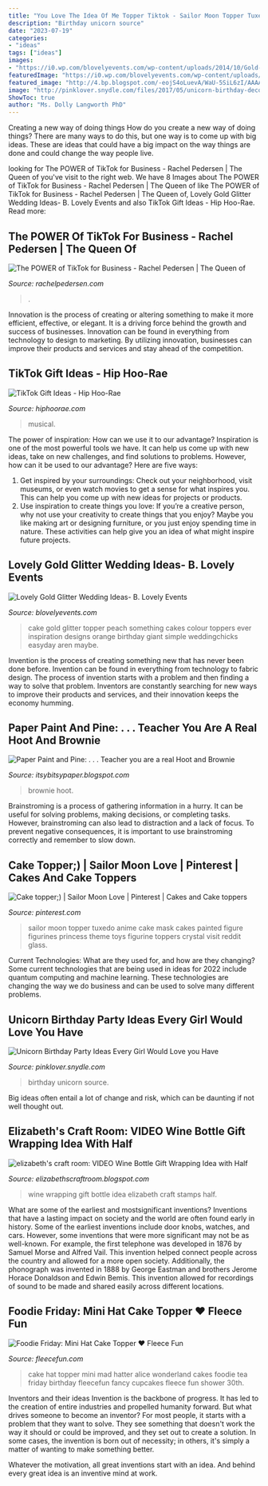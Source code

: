 ```yaml
---
title: "You Love The Idea Of Me Topper Tiktok - Sailor Moon Topper Tuxedo Anime Cake Mask Cakes Painted Figure Figurines Princess Theme Toys Figurine Toppers Crystal Visit Reddit Glass"
description: "Birthday unicorn source"
date: "2023-07-19"
categories:
- "ideas"
tags: ["ideas"]
images:
- "https://i0.wp.com/blovelyevents.com/wp-content/uploads/2014/10/Gold-Glitter-Cake-Topper1.jpg"
featuredImage: "https://i0.wp.com/blovelyevents.com/wp-content/uploads/2014/10/Gold-Glitter-Cake-Topper1.jpg"
featured_image: "http://4.bp.blogspot.com/-eojS4oLuevA/WaU-5SiL6zI/AAAAAAAAHkk/Yub8reAK59QwBYK-JJ_vYhJGZxMqTmSzwCK4BGAYYCw/s1600/FullSizeRender%2B2.jpg"
image: "http://pinklover.snydle.com/files/2017/05/unicorn-birthday-decorating-ideas.jpg"
ShowToc: true
author: "Ms. Dolly Langworth PhD"
---
```



Creating a new way of doing things
How do you create a new way of doing things? There are many ways to do this, but one way is to come up with big ideas. These are ideas that could have a big impact on the way things are done and could change the way people live.

	

		
looking for The POWER of TikTok for Business - Rachel Pedersen | The Queen of you've visit to the right web. We have 8 Images about The POWER of TikTok for Business - Rachel Pedersen | The Queen of like The POWER of TikTok for Business - Rachel Pedersen | The Queen of, Lovely Gold Glitter Wedding Ideas- B. Lovely Events and also TikTok Gift Ideas - Hip Hoo-Rae. Read more:
		
    
## The POWER Of TikTok For Business - Rachel Pedersen | The Queen Of

<img loading=lazy src="https://rachelpedersen.com/wp-content/uploads/2020/09/15-TikTok-Business.jpg" onerror="this.onerror=null;this.src='https://tse2.mm.bing.net/th?id=OIP.49kY4d45sK-4G4USo1l7LgHaEK&amp;pid=15.1';" alt="The POWER of TikTok for Business - Rachel Pedersen | The Queen of">

_Source: rachelpedersen.com_

>. 

	

Innovation is the process of creating or altering something to make it more efficient, effective, or elegant. It is a driving force behind the growth and success of businesses. Innovation can be found in everything from technology to design to marketing. By utilizing innovation, businesses can improve their products and services and stay ahead of the competition.

    
## TikTok Gift Ideas - Hip Hoo-Rae

<img loading=lazy src="https://i.etsystatic.com/23127626/r/il/44d699/2448149073/il_794xN.2448149073_bmb2.jpg" onerror="this.onerror=null;this.src='https://tse1.mm.bing.net/th?id=OIP.FhiuYUOzpoq6Ecr9V3y7iwHaHa&amp;pid=15.1';" alt="TikTok Gift Ideas - Hip Hoo-Rae">

_Source: hiphoorae.com_

>musical. 

	

The power of inspiration: How can we use it to our advantage?
Inspiration is one of the most powerful tools we have. It can help us come up with new ideas, take on new challenges, and find solutions to problems. However, how can it be used to our advantage? Here are five ways: 
1) Get inspired by your surroundings: Check out your neighborhood, visit museums, or even watch movies to get a sense for what inspires you. This can help you come up with new ideas for projects or products. 
2) Use inspiration to create things you love: If you’re a creative person, why not use your creativity to create things that you enjoy? Maybe you like making art or designing furniture, or you just enjoy spending time in nature. These activities can help give you an idea of what might inspire future projects.

    
## Lovely Gold Glitter Wedding Ideas- B. Lovely Events

<img loading=lazy src="https://i0.wp.com/blovelyevents.com/wp-content/uploads/2014/10/Gold-Glitter-Cake-Topper1.jpg" onerror="this.onerror=null;this.src='https://tse1.mm.bing.net/th?id=OIP.JP0CM7IPHSt4EFYUQ_tG7AHaLI&amp;pid=15.1';" alt="Lovely Gold Glitter Wedding Ideas- B. Lovely Events">

_Source: blovelyevents.com_

>cake gold glitter topper peach something cakes colour toppers ever inspiration designs orange birthday giant simple weddingchicks easyday aren maybe. 

	

Invention is the process of creating something new that has never been done before. Invention can be found in everything from technology to fabric design. The process of invention starts with a problem and then finding a way to solve that problem. Inventors are constantly searching for new ways to improve their products and services, and their innovation keeps the economy humming.

    
## Paper Paint And Pine: . . . Teacher You Are A Real Hoot And Brownie

<img loading=lazy src="http://3.bp.blogspot.com/-V6_x_HvuWBY/U2tjHCjyU8I/AAAAAAAAKA4/V24ONkP8LWI/s1600/Brownie+Points3.jpg" onerror="this.onerror=null;this.src='https://tse2.mm.bing.net/th?id=OIP.FWkfxtYxlhgGaIlRDDmiTgHaGV&amp;pid=15.1';" alt="Paper Paint and Pine: . . . Teacher you are a real Hoot and Brownie">

_Source: itsybitsypaper.blogspot.com_

>brownie hoot. 

	

Brainstroming is a process of gathering information in a hurry. It can be useful for solving problems, making decisions, or completing tasks. However, brainstroming can also lead to distraction and a lack of focus. To prevent negative consequences, it is important to use brainstroming correctly and remember to slow down.

    
## Cake Topper;) | Sailor Moon Love | Pinterest | Cakes And Cake Toppers

<img loading=lazy src="https://s-media-cache-ak0.pinimg.com/736x/76/55/6d/76556d45436dfba0944c7f3498ed5a0f.jpg" onerror="this.onerror=null;this.src='https://tse1.mm.bing.net/th?id=OIP.3JVN9zK90HoHSyjhKHnjnwHaJ4&amp;pid=15.1';" alt="Cake topper;) | Sailor Moon Love | Pinterest | Cakes and Cake toppers">

_Source: pinterest.com_

>sailor moon topper tuxedo anime cake mask cakes painted figure figurines princess theme toys figurine toppers crystal visit reddit glass. 

	

Current Technologies: What are they used for, and how are they changing?
Some current technologies that are being used in ideas for 2022 include quantum computing and machine learning. These technologies are changing the way we do business and can be used to solve many different problems.

    
## Unicorn Birthday Party Ideas Every Girl Would Love You Have

<img loading=lazy src="http://pinklover.snydle.com/files/2017/05/unicorn-birthday-decorating-ideas.jpg" onerror="this.onerror=null;this.src='https://tse3.mm.bing.net/th?id=OIP.3IS5qgz97PSGUQnt0SwKnQHaHv&amp;pid=15.1';" alt="Unicorn Birthday Party Ideas Every Girl Would Love you Have">

_Source: pinklover.snydle.com_

>birthday unicorn source. 

	

Big ideas often entail a lot of change and risk, which can be daunting if not well thought out.

    
## Elizabeth&#039;s Craft Room: VIDEO Wine Bottle Gift Wrapping Idea With Half

<img loading=lazy src="http://4.bp.blogspot.com/-eojS4oLuevA/WaU-5SiL6zI/AAAAAAAAHkk/Yub8reAK59QwBYK-JJ_vYhJGZxMqTmSzwCK4BGAYYCw/s1600/FullSizeRender%2B2.jpg" onerror="this.onerror=null;this.src='https://tse3.mm.bing.net/th?id=OIP.gcaWOTvazNGRwBe_qm9lmQHaMa&amp;pid=15.1';" alt="elizabeth&#039;s craft room: VIDEO Wine Bottle Gift Wrapping Idea with Half">

_Source: elizabethscraftroom.blogspot.com_

>wine wrapping gift bottle idea elizabeth craft stamps half. 

	

What are some of the earliest and mostsignificant inventions?
Inventions that have a lasting impact on society and the world are often found early in history. Some of the earliest inventions include door knobs, watches, and cars. However, some inventions that were more significant may not be as well-known. For example, the first telephone was developed in 1876 by Samuel Morse and Alfred Vail. This invention helped connect people across the country and allowed for a more open society. Additionally, the phonograph was invented in 1888 by George Eastman and brothers Jerome Horace Donaldson and Edwin Bemis. This invention allowed for recordings of sound to be made and shared easily across different locations.

    
## Foodie Friday: Mini Hat Cake Topper ♥ Fleece Fun

<img loading=lazy src="http://www.fleecefun.com/wp-content/uploads/2013/09/IMG_1521-5x7.jpg" onerror="this.onerror=null;this.src='https://tse3.mm.bing.net/th?id=OIP.mnITO2XZcc0BCIdgTBkzKgHaKX&amp;pid=15.1';" alt="Foodie Friday: Mini Hat Cake Topper ♥ Fleece Fun">

_Source: fleecefun.com_

>cake hat topper mini mad hatter alice wonderland cakes foodie tea friday birthday fleecefun fancy cupcakes fleece fun shower 30th. 

	

Inventors and their ideas
Invention is the backbone of progress. It has led to the creation of entire industries and propelled humanity forward. But what drives someone to become an inventor?
For most people, it starts with a problem that they want to solve. They see something that doesn't work the way it should or could be improved, and they set out to create a solution. In some cases, the invention is born out of necessity; in others, it's simply a matter of wanting to make something better.

Whatever the motivation, all great inventions start with an idea. And behind every great idea is an inventive mind at work.

